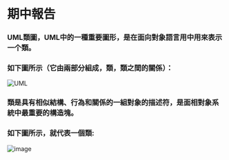 # 期中報告
### UML類圖，UML中的一種重要圖形，是在面向對象語言用中用來表示一个類。
### 如下圖所示（它由兩部分組成，類，類之間的關係）：
![UML](https://github.com/0senyu0/UML11024122/assets/91513668/3e45fe7a-f30b-4327-a762-5162f8ae1a0c)
### 類是具有相似結構、行為和關係的一組對象的描述符，是面相對象系統中最重要的構造塊。
### 如下圖所示，就代表一個類:
![image](https://github.com/0senyu0/UML11024122/assets/91513668/bfb72640-a39b-442a-b59e-4221a6b812f7)

